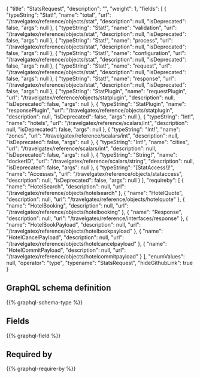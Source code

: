 {
  "title": "StatsRequest",
  "description": "",
  "weight": 1,
  "fields": [
    {
      "typeString": "Stat!",
      "name": "total",
      "url": "/travelgatex/reference/objects/stat",
      "description": null,
      "isDeprecated": false,
      "args": null
    },
    {
      "typeString": "Stat!",
      "name": "validation",
      "url": "/travelgatex/reference/objects/stat",
      "description": null,
      "isDeprecated": false,
      "args": null
    },
    {
      "typeString": "Stat!",
      "name": "process",
      "url": "/travelgatex/reference/objects/stat",
      "description": null,
      "isDeprecated": false,
      "args": null
    },
    {
      "typeString": "Stat!",
      "name": "configuration",
      "url": "/travelgatex/reference/objects/stat",
      "description": null,
      "isDeprecated": false,
      "args": null
    },
    {
      "typeString": "Stat!",
      "name": "request",
      "url": "/travelgatex/reference/objects/stat",
      "description": null,
      "isDeprecated": false,
      "args": null
    },
    {
      "typeString": "Stat!",
      "name": "response",
      "url": "/travelgatex/reference/objects/stat",
      "description": null,
      "isDeprecated": false,
      "args": null
    },
    {
      "typeString": "StatPlugin",
      "name": "requestPlugin",
      "url": "/travelgatex/reference/objects/statplugin",
      "description": null,
      "isDeprecated": false,
      "args": null
    },
    {
      "typeString": "StatPlugin",
      "name": "responsePlugin",
      "url": "/travelgatex/reference/objects/statplugin",
      "description": null,
      "isDeprecated": false,
      "args": null
    },
    {
      "typeString": "Int!",
      "name": "hotels",
      "url": "/travelgatex/reference/scalars/int",
      "description": null,
      "isDeprecated": false,
      "args": null
    },
    {
      "typeString": "Int!",
      "name": "zones",
      "url": "/travelgatex/reference/scalars/int",
      "description": null,
      "isDeprecated": false,
      "args": null
    },
    {
      "typeString": "Int!",
      "name": "cities",
      "url": "/travelgatex/reference/scalars/int",
      "description": null,
      "isDeprecated": false,
      "args": null
    },
    {
      "typeString": "String!",
      "name": "dockerID",
      "url": "/travelgatex/reference/scalars/string",
      "description": null,
      "isDeprecated": false,
      "args": null
    },
    {
      "typeString": "[StatAccess!]!",
      "name": "Accesses",
      "url": "/travelgatex/reference/objects/stataccess",
      "description": null,
      "isDeprecated": false,
      "args": null
    }
  ],
  "requireby": [
    {
      "name": "HotelSearch",
      "description": null,
      "url": "/travelgatex/reference/objects/hotelsearch"
    },
    {
      "name": "HotelQuote",
      "description": null,
      "url": "/travelgatex/reference/objects/hotelquote"
    },
    {
      "name": "HotelBooking",
      "description": null,
      "url": "/travelgatex/reference/objects/hotelbooking"
    },
    {
      "name": "Response",
      "description": null,
      "url": "/travelgatex/reference/interfaces/response"
    },
    {
      "name": "HotelBookPayload",
      "description": null,
      "url": "/travelgatex/reference/objects/hotelbookpayload"
    },
    {
      "name": "HotelCancelPayload",
      "description": null,
      "url": "/travelgatex/reference/objects/hotelcancelpayload"
    },
    {
      "name": "HotelCommitPayload",
      "description": null,
      "url": "/travelgatex/reference/objects/hotelcommitpayload"
    }
  ],
  "enumValues": null,
  "operator": "type",
  "typename": "StatsRequest",
  "hideGithubLink": true
}
## GraphQL schema definition

{{% graphql-schema-type %}}

## Fields

{{% graphql-field %}}

## Required by

{{% graphql-require-by %}}

